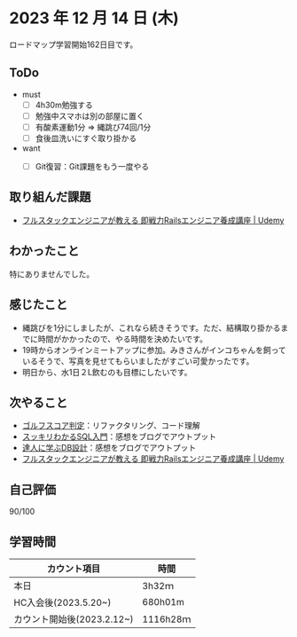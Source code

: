 # 2023 年 12 月 14 日 (木)
ロードマップ学習開始162日目です。


## ToDo
- must
  - [ ] 4h30m勉強する
  - [ ] 勉強中スマホは別の部屋に置く
  - [ ] 有酸素運動1分 => 縄跳び74回/1分
  - [ ] 食後皿洗いにすぐ取り掛かる
- want
  - [ ] Git復習：Git課題をもう一度やる


## 取り組んだ課題
- [フルスタックエンジニアが教える 即戦力Railsエンジニア養成講座 | Udemy](https://www.udemy.com/course/rails-kj/)


## わかったこと
特にありませんでした。


## 感じたこと
- 縄跳びを1分にしましたが、これなら続きそうです。ただ、結構取り掛かるまでに時間がかかったので、やる時間を決めたいです。
- 19時からオンラインミートアップに参加。みきさんがインコちゃんを飼っているそうで、写真を見せてもらいましたがすごい可愛かったです。
- 明日から、水1日２L飲むのも目標にしたいです。


## 次やること
- [ゴルフスコア判定](https://github.com/happiness-chain/practice/blob/main/08_ruby/002_%E3%82%B4%E3%83%AB%E3%83%95%E3%82%B9%E3%82%B3%E3%82%A2%E5%88%A4%E5%AE%9A.md)：リファクタリング、コード理解
- [スッキリわかるSQL入門](https://github.com/happiness-chain/practice/blob/main/database/01_%E3%82%B9%E3%83%83%E3%82%AD%E3%83%AA%E3%82%8F%E3%81%8B%E3%82%8BSQL%E5%85%A5%E9%96%80.md)：感想をブログでアウトプット
- [達人に学ぶDB設計](https://github.com/happiness-chain/practice/blob/main/database/02_%E9%81%94%E4%BA%BA%E3%81%AB%E5%AD%A6%E3%81%B6DB%E8%A8%AD%E8%A8%88.md)：感想をブログでアウトプット
- [フルスタックエンジニアが教える 即戦力Railsエンジニア養成講座 | Udemy](https://www.udemy.com/course/rails-kj/)


## 自己評価
90/100


## 学習時間
|カウント項目|時間|
|----|----|
|本日|3h32ｍ|
|HC入会後(2023.5.20~)|680h01m|
|カウント開始後(2023.2.12~)|1116h28ｍ|
